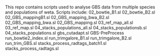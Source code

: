 This repo contains scripts used to analyse GBS data from multiple species and populations of weta.
Scripts include:
02_bowtie_B1.sl
02_bowtie_B2.sl
02_GBS_mappingB1.sl
02_GBS_mapping_bwa_B2.sl
02_GBS_mapping_bwa.sl
02_GBS_mapping.sl
03_ref_map_all.sl
03_ref_map.sl
04_stacks_populations_all.sl
04_stacks_populationsb.sl
04_stacks_populations.sl
gbs_cutadapt.sl
GBS-PreProcess
run_bowtie2_index.sl
run_trimgalore_B1.sl
run_trimgalore_B2.sl
run_trim_GBS.sl
stacks_process_radtags_batch1.sl
stacks_process_radtags.sl
